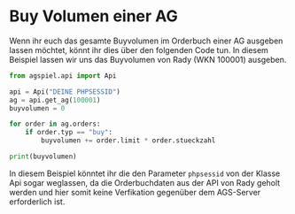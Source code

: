 # Buy Volumen einer AG

Wenn ihr euch das gesamte Buyvolumen im Orderbuch einer AG ausgeben lassen möchtet, könnt ihr dies über den folgenden Code tun. In diesem Beispiel lassen wir uns das Buyvolumen von Rady (WKN 100001) ausgeben.

```python
from agspiel.api import Api

api = Api("DEINE PHPSESSID")
ag = api.get_ag(100001)
buyvolumen = 0

for order in ag.orders:
    if order.typ == "buy":
        buyvolumen += order.limit * order.stueckzahl

print(buyvolumen)
```

In diesem Beispiel könntet ihr die den Parameter `phpsessid` von der Klasse Api sogar weglassen, da die Orderbuchdaten aus der API von Rady geholt werden und hier somit keine Verfikation gegenüber dem AGS-Server erforderlich ist.
